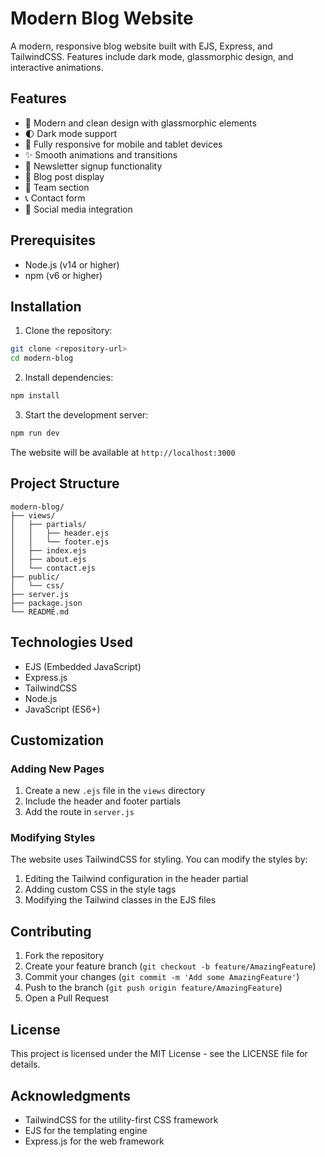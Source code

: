 # Modern Blog Website

A modern, responsive blog website built with EJS, Express, and TailwindCSS. Features include dark mode, glassmorphic design, and interactive animations.

## Features

- 🎨 Modern and clean design with glassmorphic elements
- 🌓 Dark mode support
- 📱 Fully responsive for mobile and tablet devices
- ✨ Smooth animations and transitions
- 📧 Newsletter signup functionality
- 📝 Blog post display
- 👥 Team section
- 📞 Contact form
- 🔗 Social media integration

## Prerequisites

- Node.js (v14 or higher)
- npm (v6 or higher)

## Installation

1. Clone the repository:
```bash
git clone <repository-url>
cd modern-blog
```

2. Install dependencies:
```bash
npm install
```

3. Start the development server:
```bash
npm run dev
```

The website will be available at `http://localhost:3000`

## Project Structure

```
modern-blog/
├── views/
│   ├── partials/
│   │   ├── header.ejs
│   │   └── footer.ejs
│   ├── index.ejs
│   ├── about.ejs
│   └── contact.ejs
├── public/
│   └── css/
├── server.js
├── package.json
└── README.md
```

## Technologies Used

- EJS (Embedded JavaScript)
- Express.js
- TailwindCSS
- Node.js
- JavaScript (ES6+)

## Customization

### Adding New Pages

1. Create a new `.ejs` file in the `views` directory
2. Include the header and footer partials
3. Add the route in `server.js`

### Modifying Styles

The website uses TailwindCSS for styling. You can modify the styles by:

1. Editing the Tailwind configuration in the header partial
2. Adding custom CSS in the style tags
3. Modifying the Tailwind classes in the EJS files

## Contributing

1. Fork the repository
2. Create your feature branch (`git checkout -b feature/AmazingFeature`)
3. Commit your changes (`git commit -m 'Add some AmazingFeature'`)
4. Push to the branch (`git push origin feature/AmazingFeature`)
5. Open a Pull Request

## License

This project is licensed under the MIT License - see the LICENSE file for details.

## Acknowledgments

- TailwindCSS for the utility-first CSS framework
- EJS for the templating engine
- Express.js for the web framework 